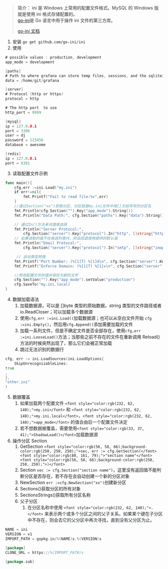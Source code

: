 > <font style="color:rgb(51, 51, 51);">简介： ini 是 Windows 上常用的配置文件格式。MySQL 的 Windows 版就是使用 ini 格式存储配置的。</font>  
> [<font style="color:rgb(0, 0, 0);">go-ini</font>](https://github.com/go-ini/ini)<font style="color:rgb(51, 51, 51);">是 Go 语言中用于操作 ini 文件的第三方库。</font>
>
> [go-ini 文档](https://ini.unknwon.io/docs)

1. 安装 `go get github.com/go-ini/ini`
2. 使用

```go
# possible values : production, development
app_mode = development

[paths]
# Path to where grafana can store temp files, sessions, and the sqlite3 db (if that is used)
data = /home/git/grafana

[server]
# Protocol (http or https)
protocol = http

# The http port  to use
http_port = 9999

[mysql]
ip = 127.0.0.1
port = 3306
user = dj
password = 123456
database = awesome

[redis]
ip = 127.0.0.1
port = 6381

```

3. 读取配置文件示例

```go
func main(){
    cfg,err :=ini.Load("my.ini")
    if err!=nil{
        fmt.Printf("Fail to read file:%v",err)
    }
    //通过Section("xx")获取分区，分区就是my.ini文件中用[]方括号写的分区名
    fmt.Println(cfg.Section("").Key("app_mode").String())
    fmt.Println("Data Path:", cfg.Section("paths").Key("data").String())

    // 通过In()方法来对值做选择
    fmt.Println("Server Protocol:",
        cfg.Section("server").Key("protocol").In("http", []string{"http", "https"}))
    // 如果读取的值不在候选列表内，则会回退使用提供的默认值
    fmt.Println("Email Protocol:",
        cfg.Section("server").Key("protocol").In("smtp", []string{"imap", "smtp"}))

     // 自动类型转换
    fmt.Printf("Port Number: (%[1]T) %[1]d\n", cfg.Section("server").Key("http_port").MustInt(9999))
    fmt.Printf("Enforce Domain: (%[1]T) %[1]v\n", cfg.Section("server").Key("enforce_domain").MustBool(false))

    //修改配置文件的值并保存为新的文件
    cfg.Section("").Key("app_mode").setValue("production")
    cfg.SaveTo("my.ini.local)
}
```

4. 数据加载语法
   1. 加载数据源，可以是 []byte 类型的原始数据，string 类型的文件路径或者 io.ReadCloser；可以加载多个数据源
   2. 使用`cfg,err :=ini.Load()`加载数据源；也可以从空白文件开始 `cfg :=ini.Empty()`，然后用`cfg.Append()`添加需要加载的文件
   3. 加载一系列文件，但是不确定文件是否全部存在，使用`cfg,err :=ini.LooseLoad()`方法；当那些之前不存在的文件在重新调用 Reload() 方法的时候突然出现了，那么它们会被正常加载
   4. 跳过无法识别的数据行

```go
cfg, err := ini.LoadSources(ini.LoadOptions{
    SkipUnrecognizableLines:
true
,
},
"other.ini"
)
```

5. 数据覆盖
   1. <font style="color:rgb(33, 37, 41);">如果加载两个配置文件 </font>`<font style="color:rgb(232, 62, 140);">my.ini</font>`<font style="color:rgb(33, 37, 41);"> 和 </font>`<font style="color:rgb(232, 62, 140);">my.ini.local</font>`<font style="color:rgb(33, 37, 41);">，</font>`<font style="color:rgb(232, 62, 140);">app_mode</font>`<font style="color:rgb(33, 37, 41);"> 的值会由后一个配置文件决定</font>
   2. <font style="color:rgb(33, 37, 41);">若不想数据被覆盖，需要使用</font>`<font style="color:rgb(33, 37, 41);">ShadowLoad()</font>`<font style="color:rgb(33, 37, 41);">加载数据源</font>
6. 操作分区 Section
   1. GetSection `<font style="color:rgb(56, 58, 66);background-color:rgb(250, 250, 250);">sec, err := cfg.GetSection(</font><font style="color:rgb(80, 161, 79);">"section name"</font><font style="color:rgb(56, 58, 66);background-color:rgb(250, 250, 250);">)</font>`
   2. Section `sec := cfg.Section("section name")`，这里没有返回值不能判断分区是否存在，若不存在会自动创建一个新的分区对象
   3. NewSection `err :=cfg.NewSection("xx")`创建新分区
   4. Sections()获取分区的所有对象
   5. SectionsStrings()获取所有分区名称
   6. 父子分区
      1. <font style="color:rgb(33, 37, 41);">在分区名称中使用 </font>`<font style="color:rgb(232, 62, 140);">.</font>`<font style="color:rgb(33, 37, 41);"> 来表示两个或多个分区之间的父子关系。如果某个键在子分区中不存在，则会去它的父分区中再次寻找，直到没有父分区为止。</font>

```go
NAME = ini
VERSION = v1
IMPORT_PATH = gopkg.in/%(NAME)s.%(VERSION)s

[package]
CLONE_URL = https://%(IMPORT_PATH)s

[package.sub]
```

